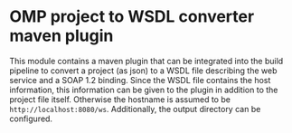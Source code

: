 # OMP project to WSDL converter maven plugin

This module contains a maven plugin that can be integrated into the build pipeline to convert a project (as json) to a WSDL file describing the web service and a SOAP 1.2 binding.
Since the WSDL file contains the host information, this information can be given to the plugin in addition to the project file itself.
Otherwise the hostname is assumed to be `http://localhost:8080/ws`.
Additionally, the output directory can be configured.
